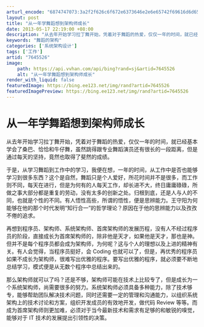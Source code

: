 ```yaml
---
arturl_encode: "6874747073:3a2f2f626c6f672e6373646e2e6e65742f69616d6d65727279:7a2f61727469636c652f64657461696c732f37363435353236"
layout: post
title: "从一年学舞蹈想到架构师成长"
date: 2013-05-17 22:19:00 +08:00
description: "从去年开始学习拉丁舞开始，凭着对于舞蹈的热爱，仅仅一年的时间，就已经基本学会了桑巴、恰恰和牛仔舞，虽"
keywords: "舞蹈的架构"
categories: ['系统架构设计']
tags: ['工作']
artid: "7645526"
image:
    path: https://api.vvhan.com/api/bing?rand=sj&artid=7645526
    alt: "从一年学舞蹈想到架构师成长"
render_with_liquid: false
featuredImage: https://bing.ee123.net/img/rand?artid=7645526
featuredImagePreview: https://bing.ee123.net/img/rand?artid=7645526
---
```


# 从一年学舞蹈想到架构师成长

从去年开始学习拉丁舞开始，凭着对于舞蹈的热爱，仅仅一年的时间，就已经基本学会了桑巴、恰恰和牛仔舞，虽然跳得跟专业舞蹈演员还有很长的一段距离，但是通过每天的坚持，竟然也取得了斐然的成绩。

于是，从学习舞蹈到工作中的学习，我便在想，一年的时间，从工作中是否也能够学习到很多东西？这个是自然，舞蹈只是个人爱好，所花时间并不是很多，而工作则不同，每天在进行，但是为何有的人每天工作，却长进不大，终日庸庸碌碌，所做之事大部分都是重复的劳动，没有太多的创新之处。归根到底，还是人与人的不同，也就是个性的不同。有人悟性高些，所谓的悟性，便是思辨能力。王守阳为何能够在他的那个时代发明“知行合一”的哲学理论？原因在于他的思辨能力以及孜孜不倦的追求。

再想到程序员、架构师、系统架构师、首席架构师的发展历程，没有人不经过程序员的阶段，直接成长为首席架构师的，除非他是天才，如果他是天才，那也是神。但并不是每个程序员都会成为架构师，为何呢？这与个人的理想以及上进的精神有关。有人会觉得，当程序员挺好，会
Coding
也就可以了，但是，再优秀的程序员如果不成长为架构师，很难写出优雅的程序。要写出优雅的程序，就必须要不断地总结学习，模式便是从无数个程序中总结出来的。

那么架构师就可以了吗？还是不够，架构师可能在技术上比较专了，但是成长为一个系统架构师，尚需要很多的努力。系统架构师必须具备多种能力，除了技术够专，能够帮助团队解决技术问题，同时还需要一定的管理和沟通能力，以组织系统架构上的技术讨论和方案，组织开发成员的有效地开发，做代码
Review
等等。而成为首席架构师则更加难，必须对于当今最新技术和需求有足够的和敏锐的嗅觉，能够对于
IT
技术的发展提出引领性的决策。